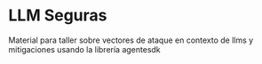 # LLM Seguras
Material para taller sobre vectores de ataque en contexto de llms y mitigaciones usando la librería agentesdk
